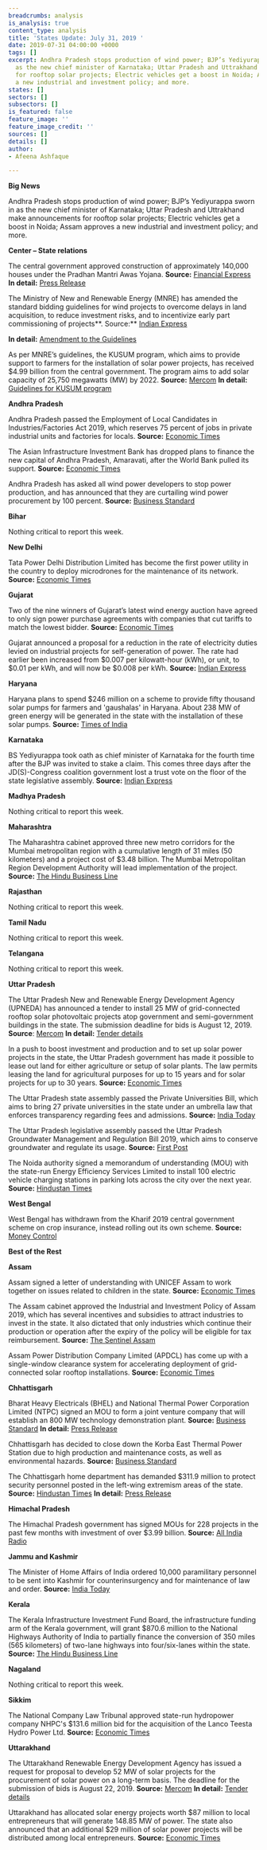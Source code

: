 ```yaml
---
breadcrumbs: analysis
is_analysis: true
content_type: analysis
title: 'States Update: July 31, 2019 '
date: 2019-07-31 04:00:00 +0000
tags: []
excerpt: Andhra Pradesh stops production of wind power; BJP’s Yediyurappa sworn in
  as the new chief minister of Karnataka; Uttar Pradesh and Uttrakhand make announcements
  for rooftop solar projects; Electric vehicles get a boost in Noida; Assam approves
  a new industrial and investment policy; and more.
states: []
sectors: []
subsectors: []
is_featured: false
feature_image: ''
feature_image_credit: ''
sources: []
details: []
author:
- Afeena Ashfaque

---
```

**Big News**

Andhra Pradesh stops production of wind power; BJP’s Yediyurappa sworn in as the new chief minister of Karnataka; Uttar Pradesh and Uttrakhand make announcements for rooftop solar projects; Electric vehicles get a boost in Noida; Assam approves a new industrial and investment policy; and more.

**Center – State relations**

The central government approved construction of approximately 140,000 houses under the Pradhan Mantri Awas Yojana. **Source:** [Financial Express](https://www.financialexpress.com/economy/government-approves-construction-of-1-4-lakh-more-houses-under-pmay-urban/1657024/) **In detail:** [Press Release](http://pib.nic.in/newsite/PrintRelease.aspx?relid=192262)

The Ministry of New and Renewable Energy (MNRE) has amended the standard bidding guidelines for wind projects to overcome delays in land acquisition, to reduce investment risks, and to incentivize early part commissioning of projects**. Source:** [Indian Express](https://indianexpress.com/article/business/mnre-amends-bidding-guidelines-to-improve-wind-energy-projects-5849701/)

**In detail:** [Amendment to the Guidelines](https://mnre.gov.in/sites/default/files/schemes/WBG%20Amendments%20gazette.pdf)

As per MNRE’s guidelines, the KUSUM program, which aims to provide support to farmers for the installation of solar power projects, has received $4.99 billion from the central government. The program aims to add solar capacity of 25,750 megawatts (MW) by 2022. **Source:** [Mercom](https://mercomindia.com/kusum-program-solar-2022/) **In detail:** [Guidelines for KUSUM program](https://mnre.gov.in/sites/default/files/webform/notices/KUSUMguidelines.pdf)

**Andhra Pradesh**

Andhra Pradesh passed the Employment of Local Candidates in Industries/Factories Act 2019, which reserves 75 percent of jobs in private industrial units and factories for locals. **Source:** [Economic Times](https://economictimes.indiatimes.com/news/politics-and-nation/andhra-pradesh-first-state-to-reserve-75-private-jobs-for-locals/articleshow/70343889.cms)

The Asian Infrastructure Investment Bank has dropped plans to finance the new capital of Andhra Pradesh, Amaravati, after the World Bank pulled its support. **Source:** [Economic Times](https://economictimes.indiatimes.com/news/economy/finance/china-led-development-bank-joins-world-bank-in-pulling-funds-for-amaravati/articleshow/70344481.cms)

Andhra Pradesh has asked all wind power developers to stop power production, and has announced that they are curtailing wind power procurement by 100 percent. **Source:** [Business Standard](https://www.business-standard.com/article/economy-policy/andhra-govt-asks-all-wind-power-developers-to-stop-power-production-119072501698_1.html)

**Bihar**

Nothing critical to report this week.

**New Delhi**

Tata Power Delhi Distribution Limited has become the first power utility in the country to deploy microdrones for the maintenance of its network. **Source:** [Economic Times](https://energy.economictimes.indiatimes.com/news/power/tata-power-delhi-first-in-india-to-use-drones-for-network-maintenance/70371965)

**Gujarat**

Two of the nine winners of Gujarat’s latest wind energy auction have agreed to only sign power purchase agreements with companies that cut tariffs to match the lowest bidder. **Source:** [Economic Times](https://energy.economictimes.indiatimes.com/news/renewable/two-of-nine-gujarat-wind-auction-winners-agree-to-slash-tariffs/70426277)

Gujarat announced a proposal for a reduction in the rate of electricity duties levied on industrial projects for self-generation of power. The rate had earlier been increased from $0.007 per kilowatt-hour (kWh), or unit, to $0.01 per kWh, and will now be $0.008 per kWh. **Source:** [Indian Express](https://indianexpress.com/article/cities/ahmedabad/gujarat-electricity-duty-on-industries-to-be-reduced-to-60-paise-5849793/)

**Haryana**

Haryana plans to spend $246 million on a scheme to provide fifty thousand solar pumps for farmers and 'gaushalas' in Haryana. About 238 MW of green energy will be generated in the state with the installation of these solar pumps. **Source:** [Times of India](https://timesofindia.indiatimes.com/business/india-business/50000-solar-pumps-to-be-given-to-farmers-and-gaushalas-in-haryana-minister/articleshowprint/70401271.cms)

**Karnataka**

BS Yediyurappa took oath as chief minister of Karnataka for the fourth time after the BJP was invited to stake a claim. This comes three days after the JD(S)-Congress coalition government lost a trust vote on the floor of the state legislative assembly. **Source:** [Indian Express](https://indianexpress.com/article/india/karnataka-govt-formation-live-updates-bs-yeddyurappa-bjp-oath-taking-ceremony-5853213/)

**Madhya Pradesh**

Nothing critical to report this week.

**Maharashtra**

The Maharashtra cabinet approved three new metro corridors for the Mumbai metropolitan region with a cumulative length of 31 miles (50 kilometers) and a project cost of $3.48 billion. The Mumbai Metropolitan Region Development Authority will lead implementation of the project. **Source:** [The Hindu Business Line](https://www.thehindubusinessline.com/todays-paper/tp-others/tp-states/article28704075.ece)

**Rajasthan**

Nothing critical to report this week.

**Tamil Nadu**

Nothing critical to report this week.

**Telangana**

Nothing critical to report this week.

**Uttar Pradesh**

The Uttar Pradesh New and Renewable Energy Development Agency (UPNEDA) has announced a tender to install 25 MW of grid-connected rooftop solar photovoltaic projects atop government and semi-government buildings in the state. The submission deadline for bids is August 12, 2019. **Source**: [Mercom](https://mercomindia.com/uttar-pradesh-rooftop-solar-tender/) **In detail:** [Tender details](http://upneda.org.in/UploadedFiles/TenderDirectory/TDOCURESCO.pdf)

In a push to boost investment and production and to set up solar power projects in the state, the Uttar Pradesh government has made it possible to lease out land for either agriculture or setup of solar plants. The law permits leasing the land for agricultural purposes for up to 15 years and for solar projects for up to 30 years. **Source:** [Economic Times](https://energy.economictimes.indiatimes.com/news/renewable/up-govt-allows-farm-land-lease-for-solar-power-plant-agri-industry/70416791)

The Uttar Pradesh state assembly passed the Private Universities Bill, which aims to bring 27 private universities in the state under an umbrella law that enforces transparency regarding fees and admissions. **Source:** [India Today](https://www.indiatoday.in/education-today/news/story/uttar-pradesh-private-universities-passed-a-bill-opponent-objected-the-clause-on-anti-national-activities-1573800-2019-07-26)

The Uttar Pradesh legislative assembly passed the Uttar Pradesh Groundwater Management and Regulation Bill 2019, which aims to conserve groundwater and regulate its usage. **Source:** [First Post](https://www.firstpost.com/india/bill-to-conserve-groundwater-regulate-its-usage-passed-in-up-calls-for-setting-up-management-committees-7064121.html)

The Noida authority signed a memorandum of understanding (MOU) with the state-run Energy Efficiency Services Limited to install 100 electric vehicle charging stations in parking lots across the city over the next year. **Source:** [Hindustan Times](https://www.hindustantimes.com/noida/noida-authority-signs-mou-with-eesl-for-setting-up-100-electric-vehicle-charging-stations/story-OBgJ5YhYjsmeYKiE0N77kN.html)

**West Bengal**

West Bengal has withdrawn from the Kharif 2019 central government scheme on crop insurance, instead rolling out its own scheme. **Source:** [Money Control](https://www.moneycontrol.com/news/economy/policy/west-bengal-govt-stops-implementing-pmfby-scheme-from-this-year-4236791.html)

**Best of the Rest**

**Assam**

Assam signed a letter of understanding with UNICEF Assam to work together on issues related to children in the state. **Source:** [Economic Times](https://economictimes.indiatimes.com/news/politics-and-nation/assam-legislative-assembly-signs-lou-with-unicef-will-work-together-on-issues-related-to-children/articleshow/70421428.cms)

The Assam cabinet approved the Industrial and Investment Policy of Assam 2019, which has several incentives and subsidies to attract industries to invest in the state. It also dictated that only industries which continue their production or operation after the expiry of the policy will be eligible for tax reimbursement. **Source:** [The Sentinel Assam](https://www.sentinelassam.com/top-headlines/industrial-policy-assam-moves-to-woo-investors-with-sops/)

Assam Power Distribution Company Limited (APDCL) has come up with a single-window clearance system for accelerating deployment of grid-connected solar rooftop installations. **Source:** [Economic Times](https://economictimes.indiatimes.com/industry/energy/power/apdcl-opens-online-single-window-clearance-system-for-solar-rooftop-installations/articleshow/70307534.cms)

**Chhattisgarh**

Bharat Heavy Electricals (BHEL) and National Thermal Power Corporation Limited (NTPC) signed an MOU to form a joint venture company that will establish an 800 MW technology demonstration plant. **Source:** [Business Standard](https://www.business-standard.com/article/news-cm/bhel-and-ntpc-sign-mou-to-set-up-technology-demostration-plant-based-on-ausc-technology-119072401207_1.html) **In detail:** [Press Release](http://www.bhel.com/index.php/linkpdf?pdf=http://www.bhel.com//assets/downloads/5d3838b5965aaBHEL_signs_MoU_with_NTPC_to_set_up_world%E2%80%99s_most_efficient_environmental_friendly_coal-fired_power_plant.pdf)

Chhattisgarh has decided to close down the Korba East Thermal Power Station due to high production and maintenance costs, as well as environmental hazards. **Source:** [Business Standard](https://www.business-standard.com/article/economy-policy/chhattisgarh-to-shut-down-its-first-power-plant-over-viability-issues-119072300957_1.html)

The Chhattisgarh home department has demanded $311.9 million to protect security personnel posted in the left-wing extremism areas of the state. **Source:** [Hindustan Times](https://www.hindustantimes.com/india-news/chhattisgarh-demands-rs-2-150-crore-from-centre-for-police-welfare/story-3L1WpIAlDrRk6uTpzcLTQO.html) **In detail:** [Press Release](http://pib.nic.in/newsite/PrintRelease.aspx?relid=192256)

**Himachal Pradesh**

The Himachal Pradesh government has signed MOUs for 228 projects in the past few months with investment of over $3.99 billion. **Source:** [All India Radio](http://www.newsonair.com/News?title=Himachal-signs-MoUs-for-228-projects-with-investment-of-over-Rs-27%2C-515-cr&id=369154)

**Jammu and Kashmir**

The Minister of Home Affairs of India ordered 10,000 paramilitary personnel to be sent into Kashmir for counterinsurgency and for maintenance of law and order. **Source:** [India Today](https://www.indiatoday.in/india/story/kashmir-article-35a-scrap-mha-paramilitary-force-jk-army-1574323-2019-07-27)

**Kerala**

The Kerala Infrastructure Investment Fund Board, the infrastructure funding arm of the Kerala government, will grant $870.6 million to the National Highways Authority of India to partially finance the conversion of 350 miles (565 kilometers) of two-lane highways into four/six-lanes within the state. **Source:** [The Hindu Business Line](https://www.thehindubusinessline.com/economy/logistics/keralas-infra-funding-arm-to-give-6000-cr-grant-to-nhai/article28723421.ece)

**Nagaland**

Nothing critical to report this week.

**Sikkim**

The National Company Law Tribunal approved state-run hydropower company NHPC's $131.6 million bid for the acquisition of the Lanco Teesta Hydro Power Ltd. **Source:** [Economic Times](https://energy.economictimes.indiatimes.com/news/power/nclt-approves-nhpcs-rs-907-cr-bid-for-lanco-teesta-hydro-power-project/70404761)

**Uttarakhand**

The Uttarakhand Renewable Energy Development Agency has issued a request for proposal to develop 52 MW of solar projects for the procurement of solar power on a long-term basis. The deadline for the submission of bids is August 22, 2019. **Source:** [Mercom](https://mercomindia.com/uttarakhand-rfp-grid-connected-solar/) **In detail:** [Tender details](http://www.ureda.uk.gov.in/files/E-tender_notice_52MW.pdf)

Uttarakhand has allocated solar energy projects worth $87 million to local entrepreneurs that will generate 148.85 MW of power. The state also announced that an additional $29 million of solar power projects will be distributed among local entrepreneurs. **Source:** [Economic Times](https://energy.economictimes.indiatimes.com/news/renewable/ukhand-cm-allocates-solar-energy-projects-to-local-entrepreneurs/70416677)